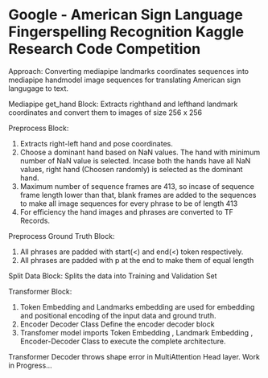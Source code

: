 # Google - American Sign Language Fingerspelling Recognition Kaggle Research Code Competition

Approach:
Converting mediapipe landmarks coordinates sequences into mediapipe handmodel image sequences for translating American sign langugage 
to text.

Mediapipe get_hand Block:
Extracts righthand and lefthand landmark coordinates and convert them to images of size 256 x 256

Preprocess Block:
1) Extracts right-left hand and pose coordinates.
2) Choose a dominant hand based on NaN values. The hand with minimum number of NaN value is selected. Incase both the hands
   have all NaN values, right hand (Choosen randomly) is selected as the dominant hand.
3) Maximum number of sequence frames are 413, so incase of sequence frame length lower than that, blank frames are added to the
  sequences to make all image sequences for every phrase to be of length 413
3) For efficiency the hand images and phrases are converted to TF Records.

Preprocess Ground Truth Block:
1) All phrases are padded with start(<) and end(<) token respectively.
2) All phrases are padded with p at the end to make them of equal length

Split Data Block:
Splits the data into Training and Validation Set

Transformer Block:
1) Token Embedding and Landmarks embedding are used for embedding and positional encoding of the input data and ground truth.
2) Encoder Decoder Class Define the encoder decoder block
3) Transfomer model imports Token Embedding , Landmark Embedding , Encoder-Decoder Class to execute the complete architecture.

Transformer Decoder throws shape error in MultiAttention Head layer.
Work in Progress...


